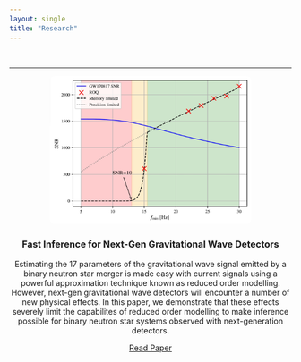 ```yaml
---
layout: single
title: "Research"
---
```


<br>

<hr>

<div style="text-align: center; margin-bottom: 20px;">
  <img src="/assets/images/gw_rom.jpg" alt="Gravitational Waves" style="width: 360px; max-width: 100%; border-radius: 8px;">
  <div>
    <h3>Fast Inference for Next-Gen Gravitational Wave Detectors</h3>
    <p>
      Estimating the 17 parameters of the gravitational wave signal emitted by a binary neutron star merger is made easy with current signals using a powerful approximation technique known as reduced order modelling. However, next-gen gravitational wave detectors will encounter a number of new physical effects. In this paper, we demonstrate that these effects severely limit the capabilites of reduced order modelling to make inference possible for binary neutron star systems observed with next-generation detectors.
    </p>
    <a href="https://arxiv.org/abs/2503.04073" target="_blank" class="btn btn--primary">Read Paper</a>
  </div>
</div>
